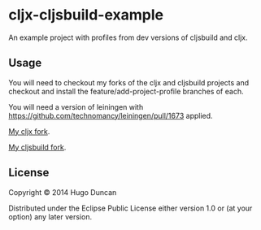 # cljx-cljsbuild-example

An example project with profiles from dev versions of cljsbuild and cljx.

## Usage

You will need to checkout my forks of the cljx and cljsbuild projects
and checkout and install the feature/add-project-profile branches of
each.

You will need a version of leiningen with
https://github.com/technomancy/leiningen/pull/1673 applied.

[My cljx fork](https://github.com/hugoduncan/cljx).

[My cljsbuild fork](https://github.com/hugoduncan/lein-cljsbuild).

## License

Copyright © 2014 Hugo Duncan

Distributed under the Eclipse Public License either version 1.0 or (at
your option) any later version.
